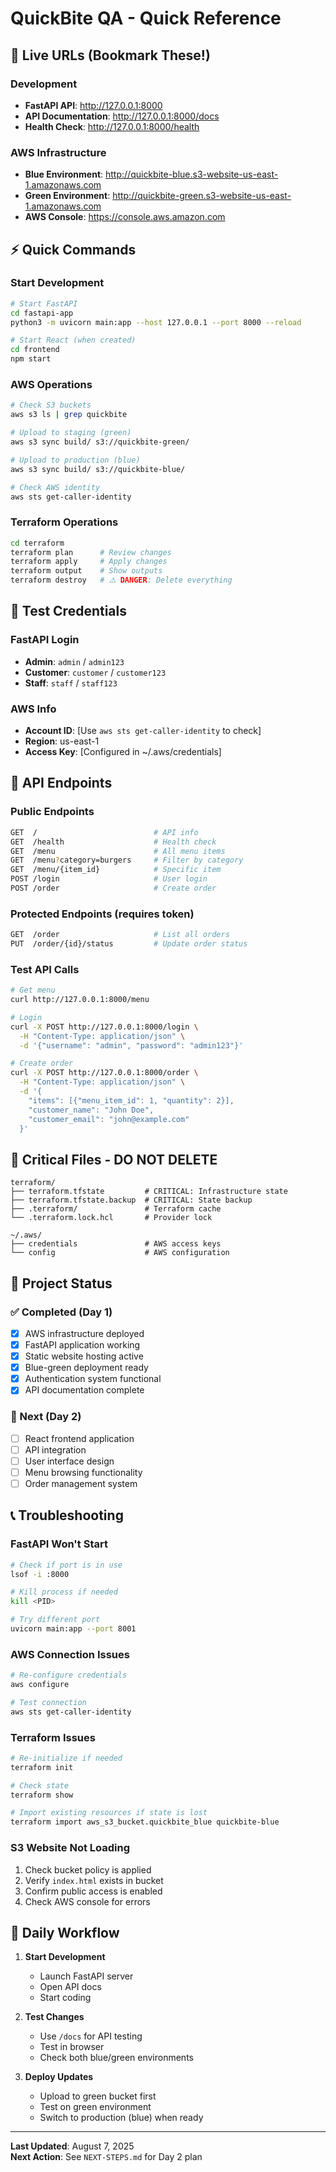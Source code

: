 # QuickBite QA - Quick Reference

## 🔗 **Live URLs (Bookmark These!)**

### **Development**
- **FastAPI API**: http://127.0.0.1:8000
- **API Documentation**: http://127.0.0.1:8000/docs
- **Health Check**: http://127.0.0.1:8000/health

### **AWS Infrastructure**
- **Blue Environment**: http://quickbite-blue.s3-website-us-east-1.amazonaws.com
- **Green Environment**: http://quickbite-green.s3-website-us-east-1.amazonaws.com
- **AWS Console**: https://console.aws.amazon.com

## ⚡ **Quick Commands**

### **Start Development**
```bash
# Start FastAPI
cd fastapi-app
python3 -m uvicorn main:app --host 127.0.0.1 --port 8000 --reload

# Start React (when created)
cd frontend
npm start
```

### **AWS Operations**
```bash
# Check S3 buckets
aws s3 ls | grep quickbite

# Upload to staging (green)
aws s3 sync build/ s3://quickbite-green/

# Upload to production (blue)
aws s3 sync build/ s3://quickbite-blue/

# Check AWS identity
aws sts get-caller-identity
```

### **Terraform Operations**
```bash
cd terraform
terraform plan      # Review changes
terraform apply     # Apply changes
terraform output    # Show outputs
terraform destroy   # ⚠️ DANGER: Delete everything
```

## 🔑 **Test Credentials**

### **FastAPI Login**
- **Admin**: `admin` / `admin123`
- **Customer**: `customer` / `customer123`
- **Staff**: `staff` / `staff123`

### **AWS Info**
- **Account ID**: [Use `aws sts get-caller-identity` to check]
- **Region**: us-east-1
- **Access Key**: [Configured in ~/.aws/credentials]

## 📱 **API Endpoints**

### **Public Endpoints**
```bash
GET  /                          # API info
GET  /health                    # Health check
GET  /menu                      # All menu items
GET  /menu?category=burgers     # Filter by category
GET  /menu/{item_id}            # Specific item
POST /login                     # User login
POST /order                     # Create order
```

### **Protected Endpoints (requires token)**
```bash
GET  /order                     # List all orders
PUT  /order/{id}/status         # Update order status
```

### **Test API Calls**
```bash
# Get menu
curl http://127.0.0.1:8000/menu

# Login
curl -X POST http://127.0.0.1:8000/login \
  -H "Content-Type: application/json" \
  -d '{"username": "admin", "password": "admin123"}'

# Create order
curl -X POST http://127.0.0.1:8000/order \
  -H "Content-Type: application/json" \
  -d '{
    "items": [{"menu_item_id": 1, "quantity": 2}],
    "customer_name": "John Doe",
    "customer_email": "john@example.com"
  }'
```

## 🚨 **Critical Files - DO NOT DELETE**

```
terraform/
├── terraform.tfstate         # CRITICAL: Infrastructure state
├── terraform.tfstate.backup  # CRITICAL: State backup
├── .terraform/               # Terraform cache
└── .terraform.lock.hcl       # Provider lock

~/.aws/
├── credentials               # AWS access keys
└── config                    # AWS configuration
```

## 📂 **Project Status**

### **✅ Completed (Day 1)**
- [x] AWS infrastructure deployed
- [x] FastAPI application working
- [x] Static website hosting active
- [x] Blue-green deployment ready
- [x] Authentication system functional
- [x] API documentation complete

### **🔄 Next (Day 2)**
- [ ] React frontend application
- [ ] API integration
- [ ] User interface design
- [ ] Menu browsing functionality
- [ ] Order management system

## 📞 **Troubleshooting**

### **FastAPI Won't Start**
```bash
# Check if port is in use
lsof -i :8000

# Kill process if needed
kill <PID>

# Try different port
uvicorn main:app --port 8001
```

### **AWS Connection Issues**
```bash
# Re-configure credentials
aws configure

# Test connection
aws sts get-caller-identity
```

### **Terraform Issues**
```bash
# Re-initialize if needed
terraform init

# Check state
terraform show

# Import existing resources if state is lost
terraform import aws_s3_bucket.quickbite_blue quickbite-blue
```

### **S3 Website Not Loading**
1. Check bucket policy is applied
2. Verify `index.html` exists in bucket
3. Confirm public access is enabled
4. Check AWS console for errors

## 🔄 **Daily Workflow**

1. **Start Development**
   - Launch FastAPI server
   - Open API docs
   - Start coding

2. **Test Changes**
   - Use `/docs` for API testing
   - Test in browser
   - Check both blue/green environments

3. **Deploy Updates**
   - Upload to green bucket first
   - Test on green environment
   - Switch to production (blue) when ready

---

**Last Updated**: August 7, 2025  
**Next Action**: See `NEXT-STEPS.md` for Day 2 plan
